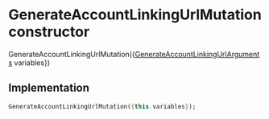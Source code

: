 


# GenerateAccountLinkingUrlMutation constructor







GenerateAccountLinkingUrlMutation({[GenerateAccountLinkingUrlArguments](../../graphql_accounts_account_queries.graphql/GenerateAccountLinkingUrlArguments-class.md) variables})





## Implementation

```dart
GenerateAccountLinkingUrlMutation({this.variables});
```







